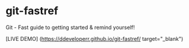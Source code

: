 # git-fastref
Git - Fast guide to getting started &amp; remind yourself!

[LIVE DEMO] (https://ddeveloperr.github.io/git-fastref/ target="_blank")
